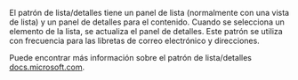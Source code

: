 ﻿El patrón de lista/detalles tiene un panel de lista (normalmente con una vista de lista) y un panel de detalles para el contenido. Cuando se selecciona un elemento de la lista, se actualiza el panel de detalles. Este patrón se utiliza con frecuencia para las libretas de correo electrónico y direcciones.

Puede encontrar más información sobre el patrón de lista/detalles [docs.microsoft.com](https://docs.microsoft.com/windows/uwp/design/controls-and-patterns/list-details).